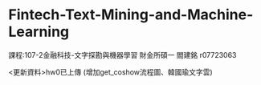 # Fintech-Text-Mining-and-Machine-Learning
課程:107-2金融科技-文字探勘與機器學習 財金所碩一 閻建銘 r07723063

<更新資料>hw0已上傳 (增加get_coshow流程圖、韓國瑜文字雲)
